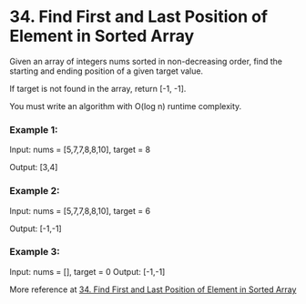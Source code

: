 # 34. Find First and Last Position of Element in Sorted Array


Given an array of integers nums sorted in non-decreasing order, find the starting and ending position of a given target value.

If target is not found in the array, return [-1, -1].

You must write an algorithm with O(log n) runtime complexity.



### Example 1:

Input: nums = [5,7,7,8,8,10], target = 8

Output: [3,4]
### Example 2:

Input: nums = [5,7,7,8,8,10], target = 6

Output: [-1,-1]
### Example 3:

Input: nums = [], target = 0
Output: [-1,-1]

More reference at [34. Find First and Last Position of Element in Sorted Array](https://leetcode.com/problems/find-first-and-last-position-of-element-in-sorted-array/)